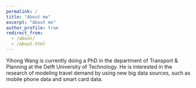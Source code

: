 ```yaml
---
permalink: /
title: "About me"
excerpt: "About me"
author_profile: true
redirect_from: 
  - /about/
  - /about.html
---
```


Yihong Wang is currently doing a PhD in the department of Transport & Planning at the Delft University of Technology. He is interested in the research of modeling travel demand by using new big data sources, such as mobile phone data and smart card data.

